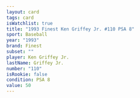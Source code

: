 ```yaml
---
layout: card
tags: card
isWatchlist: true
title: "1993 Finest Ken Griffey Jr. #110 PSA 8"
sport: Baseball
year: "1993"
brand: Finest
subset: ""
player: Ken Griffey Jr.
lastName: Griffey Jr.
number: "110"
isRookie: false
condition: PSA 8
value: 50
---
```

